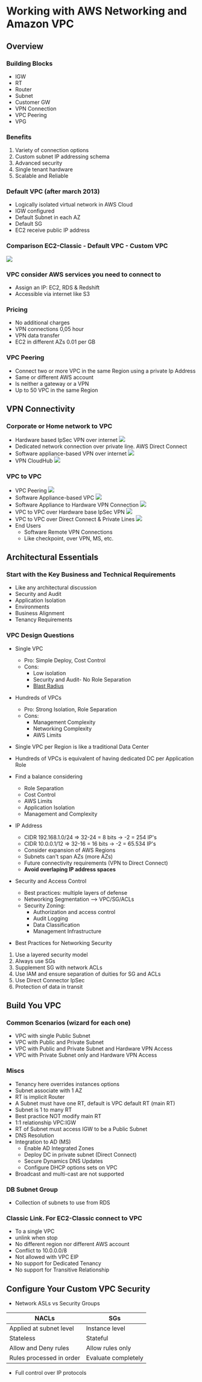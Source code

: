 # Working with AWS Networking and Amazon VPC

## Overview

### Building Blocks
* IGW
* RT
* Router
* Subnet
* Customer GW
* VPN Connection
* VPC Peering
* VPG

### Benefits
1. Variety of connection options
2. Custom subnet IP addressing schema
3. Advanced security
4. Single tenant hardware
5. Scalable and Reliable

### Default VPC (after march 2013)
* Logically isolated virtual network in AWS Cloud
* IGW configured
* Default Subnet in each AZ
* Default SG
* EC2 receive public IP address

### Comparison EC2-Classic - Default VPC - Custom VPC
![](comparison-ec2-classic-default-vpc-custom-vpc.jpg)

### VPC consider AWS services you need to connect to
* Assign an IP: EC2, RDS & Redshift
* Accessible via internet like S3

### Pricing
* No additional charges
* VPN connections 0,05 hour
* VPN data transfer
* EC2 in different AZs 0.01 per GB

### VPC Peering
* Connect two or more VPC in the same Region using a private Ip Address
* Same or different AWS account
* Is neither a gateway or a VPN
* Up to 50 VPC in the same Region

## VPN Connectivity

### Corporate or Home network to VPC
* Hardware based IpSec VPN over internet
  ![](ip-sec.jpg)
* Dedicated network connection over private line. AWS Direct Connect
* Software appliance-based VPN over internet
  ![](software-appliance.jpg)
* VPN CloudHub
   ![](cloud-hub.jpg)

### VPC to VPC
* VPC Peering
  ![](vpc-peering.png)
* Software Appliance-based VPC
  ![](vpc-software-appliance-based-vpn.png)
* Software Appliance to Hardware VPN Connection
  ![](vpc-software-appliance-to-hardware-vpn-connection.png)
* VPC to VPC over Hardware base IpSec VPN
  ![](vpc-to-vpc-over-hardware-base-ipSec-vpn.png)
* VPC to VPC over Direct Connect & Private Lines
  ![](vpc-to-vpc-over-direct-connect-and-private-lines.png)
* End Users
  * Software Remote VPN Connections
  * Like checkpoint, over VPN, MS, etc.
  
## Architectural Essentials

### Start with the Key Business and Technical Requirements
* Like any architectural discussion
* Security and Audit
* Application Isolation
* Environments
* Business Alignment
* Tenancy Requirements

### VPC Design Questions
* Single VPC
  - Pro: Simple Deploy, Cost Control
  - Cons:
    - Low isolation
	- Security and Audit- No Role Separation
	- [Blast Radius](https://forums.juniper.net/t5/Data-Center-Technologists/How-Big-is-the-Blast-Radius-in-Your-Data-Center/ba-p/229119)
* Hundreds of VPCs
  - Pro: Strong Isolation, Role Separation
  - Cons:
    - Management Complexity
	- Networking Complexity
	- AWS Limits
 
* Single VPC per Region is like a traditional Data Center
* Hundreds of VPCs is equivalent of having dedicated DC per Application Role
* Find a balance considering
  - Role Separation
  - Cost Control
  - AWS Limits
  - Application Isolation
  - Management and Complexity
* IP Address
  - CIDR 192.168.1.0/24 => 32-24 =  8 bits -> -2 =    254 IP's
  - CIDR    10.0.0.1/12 => 32-16 = 16 bits -> -2 = 65.534 IP's
  - Consider expansion of AWS Regions
  - Subnets can't span AZs (more AZs)
  - Future connectivity requirements (VPN to Direct Connect)
  - **Avoid overlaping IP address spaces**
* Security and Access Control
  - Best practices: multiple layers of defense
  - Networking Segmentation --> VPC/SG/ACLs
  - Security Zoning:
    - Authorization and access control
	- Audit Logging
	- Data Classification
	- Management Infrastructure
* Best Practices for Networking Security
1. Use a layered security model
2. Always use SGs
3. Supplement SG with network ACLs
4. Use IAM and ensure separation of duities for SG and ACLs
5. Use Direct Connector IpSec
6. Protection of data in transit

## Build You VPC
### Common Scenarios (wizard for each one)
* VPC with single Public Subnet
* VPC with Public and Private Subnet
* VPC with Public and Private Subnet and Hardware VPN Access
* VPC with Private Subnet only and Hardware VPN Access
### Miscs
* Tenancy here overrides instances options
* Subnet associate with 1 AZ
* RT is implicit Router
* A Subnet must have one RT, default is VPC default RT (main RT)
* Subnet is 1 to many RT
* Best practice NOT modify main RT
* 1:1 relationship VPC:IGW
* RT of Subnet must access IGW to be a Public Subnet
* DNS Resolution
* Integration to AD (MS)
  - Enable AD Integrated Zones
  - Deploy DC in private subnet (Direct Connect)
  - Secure Dynamics DNS Updates
  - Configure DHCP options sets on VPC
* Broadcast and multi-cast are not supported
### DB Subnet Group
* Collection of subnets to use from RDS
### Classic Link. For EC2-Classic connect to VPC
* To a single VPC
* unlink when stop
* No different region nor different AWS account
* Conflict to 10.0.0.0/8
* Not allowed with VPC EIP
* No support for Dedicated Tenancy
* No support for Transitive Relationship

## Configure Your Custom VPC Security
* Network ASLs vs Security Groups  

|NACLs|SGs|  
|---|---|  
| Applied at subnet level | Instance level |
| Stateless | Stateful |
| Allow and Deny rules | Allow rules only |
| Rules processed in order | Evaluate completely |

* Full control over IP protocols








	
	
	
	
  
